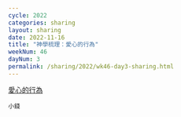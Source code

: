 ```yaml
---
cycle: 2022
categories: sharing
layout: sharing
date: 2022-11-16
title: "神學梳理：愛心的行為"
weekNum: 46
dayNum: 3
permalink: /sharing/2022/wk46-day3-sharing.html
---
```


[愛心的行為](https://eccseattle.github.io/media/sharing/2022/wk046/2022-11-16-bin.m4a)

`小錢`

